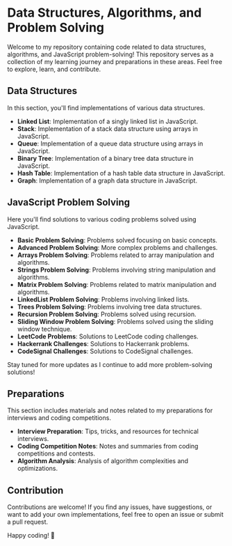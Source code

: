 # Data Structures, Algorithms, and Problem Solving

Welcome to my repository containing code related to data structures, algorithms, and JavaScript problem-solving! This repository serves as a collection of my learning journey and preparations in these areas. Feel free to explore, learn, and contribute.

## Data Structures

In this section, you'll find implementations of various data structures.

- **Linked List**: Implementation of a singly linked list in JavaScript.
- **Stack**: Implementation of a stack data structure using arrays in JavaScript.
- **Queue**: Implementation of a queue data structure using arrays in JavaScript.
- **Binary Tree**: Implementation of a binary tree data structure in JavaScript.
- **Hash Table**: Implementation of a hash table data structure in JavaScript.
- **Graph**: Implementation of a graph data structure in JavaScript.

## JavaScript Problem Solving

Here you'll find solutions to various coding problems solved using JavaScript.

- **Basic Problem Solving**: Problems solved focusing on basic concepts.
- **Advanced Problem Solving**: More complex problems and challenges.
- **Arrays Problem Solving**: Problems related to array manipulation and algorithms.
- **Strings Problem Solving**: Problems involving string manipulation and algorithms.
- **Matrix Problem Solving**: Problems related to matrix manipulation and algorithms.
- **LinkedList Problem Solving**: Problems involving linked lists.
- **Trees Problem Solving**: Problems involving tree data structures.
- **Recursion Problem Solving**: Problems solved using recursion.
- **Sliding Window Problem Solving**: Problems solved using the sliding window technique.
- **LeetCode Problems**: Solutions to LeetCode coding challenges.
- **Hackerrank Challenges**: Solutions to Hackerrank problems.
- **CodeSignal Challenges**: Solutions to CodeSignal challenges.

Stay tuned for more updates as I continue to add more problem-solving solutions!


## Preparations

This section includes materials and notes related to my preparations for interviews and coding competitions.

- **Interview Preparation**: Tips, tricks, and resources for technical interviews.
- **Coding Competition Notes**: Notes and summaries from coding competitions and contests.
- **Algorithm Analysis**: Analysis of algorithm complexities and optimizations.

## Contribution

Contributions are welcome! If you find any issues, have suggestions, or want to add your own implementations, feel free to open an issue or submit a pull request.

Happy coding! 🚀
